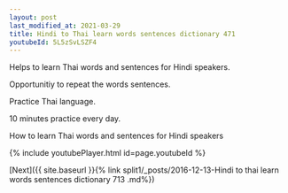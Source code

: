 ```yaml
---
layout: post
last_modified_at: 2021-03-29
title: Hindi to Thai learn words sentences dictionary 471 
youtubeId: 5L5zSvLSZF4
---
```

 
 
Helps to learn Thai words and sentences for Hindi speakers.

Opportunitiy to repeat the words sentences. 

Practice Thai language. 
 
10 minutes practice every day. 
 
How to learn Thai words and sentences for Hindi speakers 
 
{% include youtubePlayer.html id=page.youtubeId %}
 
 
[Next]({{ site.baseurl }}{% link  split1/_posts/2016-12-13-Hindi to thai learn words sentences dictionary 713 .md%})
 
